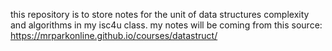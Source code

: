 this repository is to store notes for the unit of data structures complexity and algorithms in my isc4u class. 
my notes will be coming from this source: https://mrparkonline.github.io/courses/datastruct/
